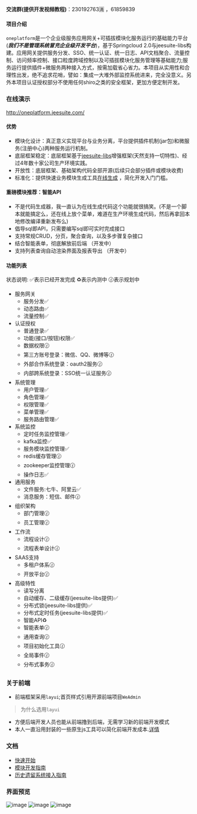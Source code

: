 **交流群(提供开发视频教程)**：230192763🈵 ，61859839

#### 项目介绍
 
`oneplatform`是一个企业级服务应用网关+可插拔模块化服务运行的基础能力平台(_**我们不是管理系统冒充企业级开发平台**_)，基于Springcloud 2.0与jeesuite-libs构建。应用网关提供服务分发、SSO、统一认证、统一日志、API文档聚合、流量控制、访问频率控制、接口粒度跨域控制以及可插拔模块化服务管理等基础能力;服务运行提供插件+微服务两种接入方式，按需加载省心省力。本项目从实用性和合理性出发，绝不追求花哨，譬如：集成一大堆外部监控系统进来，完全没意义。另外本项目认证授权部分不使用任何shiro之类的安全框架，更加方便定制开发。

### 在线演示
http://oneplatform.jeesuite.com/

#### 优势
 - 模块化设计：真正意义实现平台与业务分离，平台提供插件机制(jar包)和微服务(注册中心)两种服务运行机制。
 - 底层框架稳定：底层框架基于[jeesuite-libs](http://git.oschina.net/vakinge/jeesuite-libs)增强框架(天然支持一切特性)、经过4年数十家公司生产环境实践。
 - 开放性：底层框架、基础架构代码全部开源(后续只会部分插件或模块收费)
 - 标准化：提供快速业务模块生成工具[在线生成](http://www.jeesuite.com/tool/genProject.html) ，简化开发入门门槛。
 
 
#### 重磅模块推荐：智能API
 - 不是代码生成器，我一直认为在线生成代码这个功能就很搞笑。(不是一个脚本就能搞定么，还在线上放个菜单，难道在生产环境生成代码，然后再拿回本地修改编译重新发布么)
 - 倡导sql即API，只需要编写sql即可实时完成接口
 - 支持常规CRUD，分页，聚合查询，以及多步骤复杂接口
 - 结合智能表单，彻底解放前后端 （开发中）
 - 支持列表查询自动渲染界面及报表导出 （开发中）

#### 功能列表
 状态说明: :white_check_mark:表示已经开发完成 :recycle:表示内测中 :clock130:表示规划中
 - 服务网关
   - 服务分发:white_check_mark:
   - 动态路由:white_check_mark:
   - 流量控制:white_check_mark:
 - 认证授权
   - 普通登录:white_check_mark:
   - 功能(接口/按钮)权限:white_check_mark:
   - 数据权限:clock130:
   - 第三方账号登录：微信、QQ、微博等:clock130:
   - 外部合作系统登录：oauth2服务:clock130:
   - 内部跨系统登录：SSO统一认证服务:clock130:
 - 系统管理
   - 用户管理:white_check_mark:
   - 角色管理:white_check_mark:
   - 权限管理:white_check_mark:
   - 菜单管理:white_check_mark:
   - 服务路由管理:white_check_mark:
 - 系统监控
   - 定时任务监控管理:white_check_mark:
   - kafka监控:white_check_mark:
   - 服务模块监控管理:white_check_mark:
   - redis缓存管理:clock130:
   - zookeeper监控管理:clock130:
   - 操作日志:white_check_mark:
 - 通用服务
   - 文件服务:七牛、阿里云:white_check_mark:
   - 消息服务：短信、邮件:clock130:
 - 组织架构
   - 部门管理:clock130:
   - 员工管理:clock130:
 - 工作流
   - 流程设计:clock130:
   - 流程表单设计:clock130:
 - SAAS支持
   - 多租户体系:clock130:
   - 开放平台:clock130:
 - 高级特性
   - 读写分离
   - 自动缓存、二级缓存(jeesuite-libs提供):white_check_mark:
   - 分布式锁(jeesuite-libs提供):white_check_mark:
   - 分布式定时任务(jeesuite-libs提供):white_check_mark:
   - 智能API:recycle:
   - 智能表单:clock130:
   - 通用查询:clock130:
   - 项目初始化工具:clock130:
   - 全局事件:clock130:
   - 分布式事务:clock130:

### 关于前端
 - 前端框架采用`layui`;首页样式引用开源前端项目`WeAdmin`
 >为什么选用`layui`
  - 方便后端开发人员也能从前端撸到后端，无需学习新的前端开发模式
  - 本人一直沿用封装的一些原生js工具可以简化前端开发成本.[详情](./docs/front-dev-guide.md)
 

### 文档
 - [快速开始](./docs/quick-start.md) 
 - [模块开发指南](./docs/dev-guide.md) 
 - [历史遗留系统接入指南](./docs/old-system-guide.md) 


### 界面预览
![image](http://www.jeesuite.com/images/one-snapshot-1.png)
![image](http://www.jeesuite.com/images/one-snapshot-2.png)
![image](http://www.jeesuite.com/images/one-snapshot-3.png)
